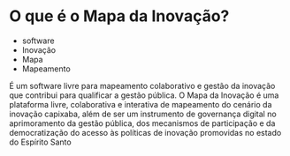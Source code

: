 # O que é o Mapa da Inovação?

- software
- Inovação
- Mapa
- Mapeamento

É um software livre para mapeamento colaborativo e gestão da inovação que contribui para qualificar a gestão pública. O Mapa da Inovação é uma plataforma livre, colaborativa e interativa de mapeamento do cenário da inovação capixaba, além de ser um instrumento de governança digital no aprimoramento da gestão pública, dos mecanismos de participação e da democratização do acesso às políticas de inovação promovidas no estado do Espírito Santo